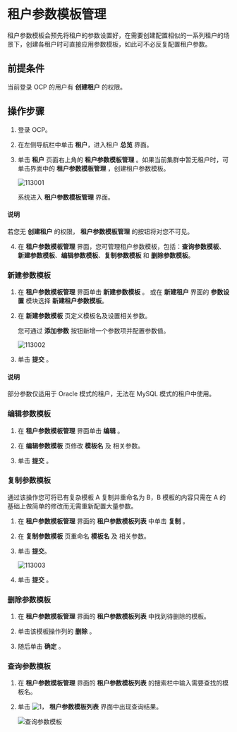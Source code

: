 # 租户参数模板管理

租户参数模板会预先将租户的参数设置好，在需要创建配置相似的一系列租户的场景下，创建各租户时可直接应用参数模板，如此可不必反复配置租户参数。

## 前提条件

当前登录 OCP 的用户有 **创建租户** 的权限。

## 操作步骤

1. 登录 OCP。

2. 在左侧导航栏中单击 **租户**，进入租户 **总览** 界面。

3. 单击 **租户** 页面右上角的 **租户参数模板管理** 。如果当前集群中暂无租户时，可单击界面中的 **租户参数模板管理** ，创建租户参数模板。

   ![113001](https://obbusiness-private.oss-cn-shanghai.aliyuncs.com/doc/img/ocp/401/%E7%A7%9F%E6%88%B7%E5%8F%82%E6%95%B0%E6%A8%A1%E6%9D%BF%E7%AE%A1%E7%90%861.png)

   系统进入 **租户参数模板管理** 界面。
  <main id="notice" type='explain'>
    <h4>说明</h4>
    <p>若您无 <strong>创建租户</strong> 的权限， <strong>租户参数模板管理</strong> 的按钮将对您不可见。</p>
  </main>

4. 在 **租户参数模板管理** 界面，您可管理租户参数模板，包括：**查询参数模板**、**新建参数模板**、**编辑参数模板**、**复制参数模板** 和 **删除参数模板**。

### 新建参数模板

1. 在 **租户参数模板管理** 界面单击 **新建参数模板** 。
   或在 **新建租户** 界面的 **参数设置** 模块选择 **新建租户参数模板**。

2. 在 **新建参数模板** 页定义模板名及设置相关参数。

   您可通过 **添加参数** 按钮新增一个参数项并配置参数值。

   ![113002](https://obbusiness-private.oss-cn-shanghai.aliyuncs.com/doc/img/ocp/403-ce/%E6%96%B0%E5%BB%BA%E5%8F%82%E6%95%B0%E6%A8%A1%E6%9D%BF.png)

3. 单击 **提交** 。

  <main id="notice" type='explain'>
    <h4>说明</h4>
    <p>部分参数仅适用于 Oracle 模式的租户，无法在 MySQL 模式的租户中使用。</p>
  </main>

### 编辑参数模板

1. 在 **租户参数模板管理** 界面单击 **编辑** 。

2. 在 **编辑参数模板** 页修改 **模板名** 及 相关参数。

3. 单击 **提交** 。

### 复制参数模板

通过该操作您可将已有复杂模板 A 复制并重命名为 B，B 模板的内容只需在 A 的基础上做简单的修改而无需重新配置大量参数。

1. 在 **租户参数模板管理** 界面的 **租户参数模板列表** 中单击 **复制** 。

2. 在 **复制参数模板** 页重命名 **模板名** 及 相关参数。

3. 单击 **提交**。

   ![113003](https://obbusiness-private.oss-cn-shanghai.aliyuncs.com/doc/img/ocp/403-ce/%E5%A4%8D%E5%88%B6%E5%8F%82%E6%95%B0%E6%A8%A1%E6%9D%BF.png)

4. 单击 **提交** 。

### 删除参数模板

1. 在 **租户参数模板管理** 界面的 **租户参数模板列表** 中找到待删除的模板。

2. 单击该模板操作列的 **删除** 。

3. 随后单击 **确定** 。

### 查询参数模板

1. 在 **租户参数模板管理** 界面的 **租户参数模板列表** 的搜索栏中输入需要查找的模板名。

2. 单击 ![1](https://help-static-aliyun-doc.aliyuncs.com/assets/img/zh-CN/5829950461/p377279.png)， **租户参数模板列表** 界面中出现查询结果。

   ![查询参数模板](https://help-static-aliyun-doc.aliyuncs.com/assets/img/zh-CN/5829950461/p377284.png)
